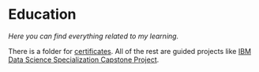 # Education
*Here you can find everything related to my learning.*

There is a folder for [certificates](https://github.com/DanielKether/DanielKether-Education/tree/main/certificates).
All of the rest are guided projects like [IBM Data Science Specialization Capstone Project](https://github.com/DanielKether/DanielKether-Education/tree/main/ibm-capstone-project).
